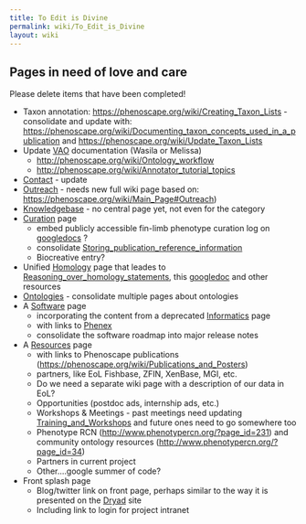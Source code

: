 ```yaml
---
title: To Edit is Divine
permalink: wiki/To_Edit_is_Divine
layout: wiki
---
```


## Pages in need of love and care

Please delete items that have been completed!

- Taxon annotation: <https://phenoscape.org/wiki/Creating_Taxon_Lists> -
  consolidate and update with:
  <https://phenoscape.org/wiki/Documenting_taxon_concepts_used_in_a_publication>
  and <https://phenoscape.org/wiki/Update_Taxon_Lists>
- Update <a href="Vertebrate_Musculoskeletal_Anatomy_Ontology_.28VAO.29"
  class="wikilink" title="VAO">VAO</a> documentation (Wasila or Melissa)
  - <http://phenoscape.org/wiki/Ontology_workflow>
  - <http://phenoscape.org/wiki/Annotator_tutorial_topics>
- <a href="Contact" class="wikilink" title="Contact">Contact</a> -
  update
- <a href="Outreach" class="wikilink" title="Outreach">Outreach</a> -
  needs new full wiki page based on:
  <https://phenoscape.org/wiki/Main_Page#Outreach>)
- <a href="Knowledgebase" class="wikilink"
  title="Knowledgebase">Knowledgebase</a> - no central page yet, not
  even for the category
- <a href="Curation" class="wikilink" title="Curation">Curation</a> page
  - embed publicly accessible fin-limb phenotype curation log on
    [googledocs](https://docs.google.com/spreadsheet/ccc?key=0Aj8NJdyb-leqdEhPRjgzakV4NWxXdWNYanFjMVJoTlE&hl=en_US#gid=0)
    ?
  - consolidate
    <a href="Storing_publication_reference_information" class="wikilink"
    title="Storing_publication_reference_information">Storing_publication_reference_information</a>
  - Biocreative entry?
- Unified
  <a href="Homology" class="wikilink" title="Homology">Homology</a> page
  that leades to
  <a href="Reasoning_over_homology_statements" class="wikilink"
  title="Reasoning_over_homology_statements">Reasoning_over_homology_statements</a>,
  this
  [googledoc](https://docs.google.com/spreadsheet/ccc?key=0Apgi__7Z2km5dHQ2eTRWeEpCOWwtS2VIZC1tM2lPbUE&hl=en_US#gid=0)
  and other resources
- <a href="Ontologies" class="wikilink" title="Ontologies">Ontologies</a> -
  consolidate multiple pages about ontologies
- A <a href="Software" class="wikilink" title="Software">Software</a>
  page
  - incorporating the content from a deprecated
    <a href="Informatics" class="wikilink"
    title="Informatics">Informatics</a> page
  - with links to
    <a href="Phenex" class="wikilink" title="Phenex">Phenex</a>
  - consolidate the software roadmap into major release notes
- A <a href="Resources" class="wikilink" title="Resources">Resources</a>
  page
  - with links to Phenoscape publications
    (https://phenoscape.org/wiki/Publications_and_Posters)
  - partners, like EoL Fishbase, ZFIN, XenBase, MGI, etc.
  - Do we need a separate wiki page with a description of our data in
    EoL?
  - Opportunities (postdoc ads, internship ads, etc.)
  - Workshops & Meetings - past meetings need updating
    <a href="Training_and_Workshops" class="wikilink"
    title="Training_and_Workshops">Training_and_Workshops</a> and future
    ones need to go somewhere too
  - Phenotype RCN (http://www.phenotypercn.org/?page_id=231) and
    community ontology resources
    (http://www.phenotypercn.org/?page_id=34)
  - Partners in current project
  - Other....google summer of code?
- Front splash page
  - Blog/twitter link on front page, perhaps similar to the way it is
    presented on the [Dryad](http://datadryad.org/) site
  - Including link to login for project intranet

